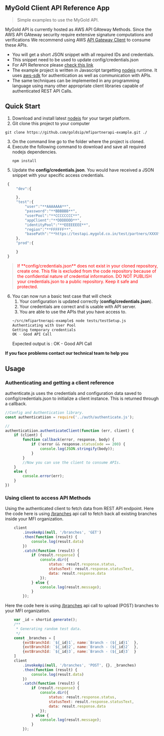 ## MyGold Client API Reference App

> Simple examples to use the MyGold API.

MyGold API is currently hosted as AWS API GAteway Methods.  Since the AWS API GAteway security require extensive signature computations and verifications
We recommend using AWS [API Gateway Client](https://www.npmjs.com/package/aws-api-gateway-client) to consume these APIs.  

 * You will get a short JSON snippet with all required IDs and credentials.
 * This snippet need to be used to update config/credentials.json
 * For API Reference please [check this link](https://app.swaggerhub.com/apis-docs/goldsip8/GoldSipPartnerAPIs/1.0.1)
 * The example project is written in Javascript targetting [nodejs](https://nodejs.org/en/) runtime.  It uses [aws-sdk](https://aws.amazon.com/sdk-for-node-js/) for authentication as well as communication with APIs.
 * The same techniques can be implemented in any programming language using many other appropriate client libraries capable of authenticated REST API Calls.
 
## Quick Start
 1. Download and install latest [nodejs](https://nodejs.org/en/) for your target platform.
 2. Git clone this project to your computer
   ```
   git clone https://github.com/goldsip/mfipartnerapi-example.git ./
   ```
 3. On the command line go to the folder where the project is cloned.
 4. Execute the following command to download and save all required nodejs dependencies.
    ```
    npm install  
    ```
 5. Update the **config/credentials.json**.  You would have received a JSON snippet with your specific access credentials.
   ```js
    {
        "dev":{

        },    
        "test":{
            "user":"**AAAAAAA**",
            "password":"**BBBBBB**",
            "userPool":"**CCCCCCCC**",
            "appClient":"**DDDDDDD**",
            "identityPool":"**EEEEEEEE**",
            "region":"**FFFFFF**",
            "basePath":"**https://testapi.mygold.co.in/test/partners/XXXX**"
        },
        "prod":{

        }
    }
   ```  
> <p style="color:red;">If **config/credentials.json** does not exist in your cloned repository, create one.  This file is excluded from the code repository because of the 
   > confidential nature of credential information.  DO NOT PUBLISH your credentials.json to a public repository.  Keep it safe and protected.</p>
      
 6. You can now run a basic test case that will check
    1. Your configuration is updated correctly (**config/credentials.json**).
    2. Your credentials are correct and is usable with API server.
    3. You are able to use the APIs that you have access to.
    ```bash
    ~/src/mfipartnerapi-example$ node tests/testSetup.js 
    Authenticating with User Pool
    Getting temporary credentials
    OK - Good API Call    
    ``` 
    Expected output is : OK - Good API Call

 **If you face problems contact our technical team to help you**

## Usage

### Authenticating and getting a client reference

authenticate.js uses the credentials and configuration data saved to config/credentials.json to initialize a client instance.  This is returned through a callback.

```js
//Config and Authentication library.
const authenticatiion = require('../auth/authenticate.js');

//
authenticatiion.authenticateClient(function (err, client) {
    if (client) {
        function callback(error, response, body) {
            if (!error && response.statusCode == 200) {
                console.log(JSON.stringify(body));
            }
        }
        //Now you can use the client to consume APIs.
    }
    else {
        console.error(err);
    }
})
```
### Using client to access API Methods

Using the authenticated client to fetch data from REST API endpoint.  Here the code here is using [/branches](https://app.swaggerhub.com/apis-docs/goldsip8/GoldSipPartnerAPIs/1.0.1#/Branch/getBranches) api call to fetch back all existing branches inside your MFI organization.

```js
    client
        .invokeApi(null, '/branches', 'GET')
        .then(function (result) {
            console.log(result.data)
        })
        .catch(function (result) {
            if (result.response) {
                console.dir({
                    status: result.response.status,
                    statusText: result.response.statusText,
                    data: result.response.data
                });
            } else {
                console.log(result.message);
            }
        });
```

Here the code here is using [/branches](https://app.swaggerhub.com/apis-docs/goldsip8/GoldSipPartnerAPIs/1.0.1#/Branch/addBranches) api call to upload (POST) branches to your MFI organization.

```js
    var _id = shortid.generate();
    /**
     * Generating random test data.
     */
    const _branches = [
        {extBranchId: `${_id}1`, name:`Branch - (${_id}1`  },
        {extBranchId: `${_id}2`, name:`Branch - (${_id}2`  },
        {extBranchId: `${_id}3`, name:`Branch - (${_id}3`  }
    ]
    client
        .invokeApi(null, '/branches', 'POST', {}, _branches)
        .then(function (result) {
            console.log(result.data)
        })
        .catch(function (result) {
            if (result.response) {
                console.dir({
                    status: result.response.status,
                    statusText: result.response.statusText,
                    data: result.response.data
                });
            } else {
                console.log(result.message);
            }
        });
```



